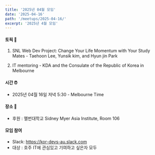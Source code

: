 ```yaml
---
title: '2025년 04월 모임'
date: '2025-04-16'
path: '/meetups/2025-04-16/'
excerpt: '2025년 4월 모임'
---
```


#### 토픽 🚀

1. SNL Web Dev Project: Change Your Life Momentum with Your Study Mates - Taehoon Lee, Yunsik kim, and Hyun jin Park

2. IT mentoring - KDA and the Consulate of the Republic of Korea in Melbourne

#### 시간 ⏰

-   2025년 04월 16일 저녁 5:30 - Melbourne Time

#### 장소 ‍🚶

-   후원 : 멜번대학교 Sidney Myer Asia Institute, Room 106

#### 모임 참여

-   Slack: https://kor-devs-au.slack.com
-   대상 : 호주 IT에 관심있고 기여하고 싶은자 모두
